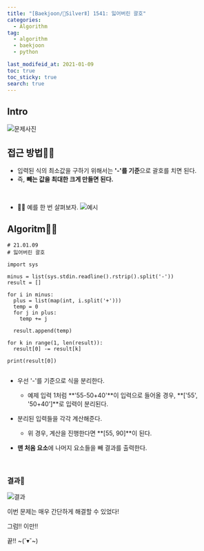 ```yaml
---
title: "[Baekjoon/🥈SilverⅡ] 1541: 잃어버린 괄호"
categories:
  - Algorithm
tag:
  - algorithm
  - baekjoon
  - python

last_modifeid_at: 2021-01-09
toc: true
toc_sticky: true
search: true
---
```

## Intro
![문제사진](https://ifh.cc/g/5R1371.png)


## 접근 방법🙋‍♀️

* 입력된 식의 최소값을 구하기 위해서는 **'-'를 기준**으로 괄호를 치면 된다.
* 즉, **빼는 값을 최대한 크게 만들면 된다.**

<br>

* 🙋‍♀️ 예를 한 번 살펴보자.
  ![예시](https://ifh.cc/g/JRbvqE.jpg)
  

## Algoritm👩‍💻


```
# 21.01.09
# 잃어버린 괄호

import sys

minus = list(sys.stdin.readline().rstrip().split('-'))
result = []

for i in minus:
  plus = list(map(int, i.split('+')))
  temp = 0
  for j in plus:
    temp += j

  result.append(temp)

for k in range(1, len(result)):
  result[0] -= result[k]

print(result[0])
  
```
* 우선 '-'를 기준으로 식을 분리한다.
  * 예제 입력 1처럼 **'55-50+40'**이 입력으로 들어올 경우, **['55', '50+40']**로 입력이 분리된다.


* 분리된 입력들을 각각 계산해준다.
  * 위 경우, 계산을 진행한다면 **[55, 90]**이 된다.


* **맨 처음 요소**에 나머지 요소들을 빼 결과를 출력한다.

<br>

### 결과👏
![결과](https://ifh.cc/g/v4jC2s.png)

이번 문제는 매우 간단하게 해결할 수 있었다!

그럼!! 이만!!

끝!! ~(˘▾˘~)